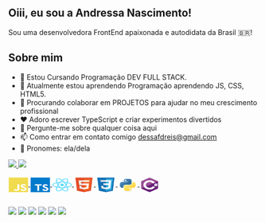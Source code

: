 ## Oiii, eu sou a Andressa Nascimento!
Sou uma desenvolvedora FrontEnd apaixonada e autodidata da Brasil 🇧🇷!
</br>
<!---
**dessafdreis/dessafdreis é um repositório ✨ especial ✨ porque seu `README.md` (este arquivo) aparece em seu perfil do GitHub.
Você pode clicar no link Visualizar para ver suas alterações.
Aqui estão algumas idéias para você começar: --->

## Sobre mim
- 🏁 Estou Cursando Programação DEV FULL STACK.
- 🌱 Atualmente estou aprendendo Programação aprendendo JS, CSS, HTML5.
- 💞️ Procurando colaborar em PROJETOS para ajudar no meu crescimento profissional
- ❤️ Adoro escrever TypeScript e criar experimentos divertidos
- 💬 Pergunte-me sobre qualquer coisa aqui
- 📫 Como entrar em contato comigo dessafdreis@gmail.com
- 🤭 Pronomes: ela/dela

 <a href="https://dessafdreis"/>
<img height="180em" src="https://github-readme-stats.vercel.app/api?username=dessafdreis&show_icons=true&theme=radical&include_all_comits=true&count_private=true"/>
<img height="180em" src="https://github-readme-stats.vercel.app/api/top-langs/?username=dessafdreis&layout=compact&langs_count=16&theme=radical"/>
</div>
<div style="display: inline_block"><br>
  <img align="center" alt="Rafa-Js" height="30" width="40" src="https://raw.githubusercontent.com/devicons/devicon/master/icons/javascript/javascript-plain.svg">
  <img align="center" alt="Rafa-Ts" height="30" width="40" src="https://raw.githubusercontent.com/devicons/devicon/master/icons/typescript/typescript-plain.svg">
  <img align="center" alt="Rafa-React" height="30" width="40" src="https://raw.githubusercontent.com/devicons/devicon/master/icons/react/react-original.svg">
  <img align="center" alt="Rafa-HTML" height="30" width="40" src="https://raw.githubusercontent.com/devicons/devicon/master/icons/html5/html5-original.svg">
  <img align="center" alt="Rafa-CSS" height="30" width="40" src="https://raw.githubusercontent.com/devicons/devicon/master/icons/css3/css3-original.svg">
  <img align="center" alt="Rafa-Python" height="30" width="40" src="https://raw.githubusercontent.com/devicons/devicon/master/icons/python/python-original.svg">
  <img align="center" alt="Rafa-Csharp" height="30" width="40" src="https://raw.githubusercontent.com/devicons/devicon/master/icons/csharp/csharp-original.svg">
</div>
  
  ##
 
<div> 
  <a href="https://www.youtube.com/dessafdreis?sub-confirmation=1" target="_blank"><img src="https://img.shields.io/badge/YouTube-FF0000?style=for-the-badge&logo=youtube&logoColor=white" target="_blank"></a>
  <a href="https://instagram.com/dessareis_nascimento" target="_blank"><img src="https://img.shields.io/badge/-Instagram-%23E4405F?style=for-the-badge&logo=instagram&logoColor=white" target="_blank"></a>
 	<a href="https://www.twitch.tv/blue_girl_pt" target="_blank"><img src="https://img.shields.io/badge/Twitch-9146FF?style=for-the-badge&logo=twitch&logoColor=white" target="_blank"></a>
 <a href="https://discord.com/channels/@bluegirlrj" target="_blank"><img src="https://img.shields.io/badge/Discord-7289DA?style=for-the-badge&logo=discord&logoColor=white" target="_blank"></a> 
  <a href = "mailto:dessafdreis@gmail.com"><img src="https://img.shields.io/badge/-Gmail-%23333?style=for-the-badge&logo=gmail&logoColor=white" target="_blank"></a>
  <a href="https://www.linkedin.com/in/andressa-nascimento-07b34273/" target="_blank"><img src="https://img.shields.io/badge/-LinkedIn-%230077B5?style=for-the-badge&logo=linkedin&logoColor=white" target="_blank"></a> 
</div>
</br>

<div>
 <a href="https://github.com/dessafdreis/dessafdreis/blob/output/github-contribution-grid-snake.svg"></a>
</div>
